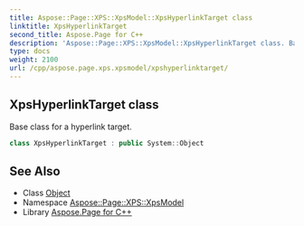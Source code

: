 ```yaml
---
title: Aspose::Page::XPS::XpsModel::XpsHyperlinkTarget class
linktitle: XpsHyperlinkTarget
second_title: Aspose.Page for C++
description: 'Aspose::Page::XPS::XpsModel::XpsHyperlinkTarget class. Base class for a hyperlink target in C++.'
type: docs
weight: 2100
url: /cpp/aspose.page.xps.xpsmodel/xpshyperlinktarget/
---
```

## XpsHyperlinkTarget class


Base class for a hyperlink target.

```cpp
class XpsHyperlinkTarget : public System::Object
```

## See Also

* Class [Object](../../system/object/)
* Namespace [Aspose::Page::XPS::XpsModel](../)
* Library [Aspose.Page for C++](../../)
